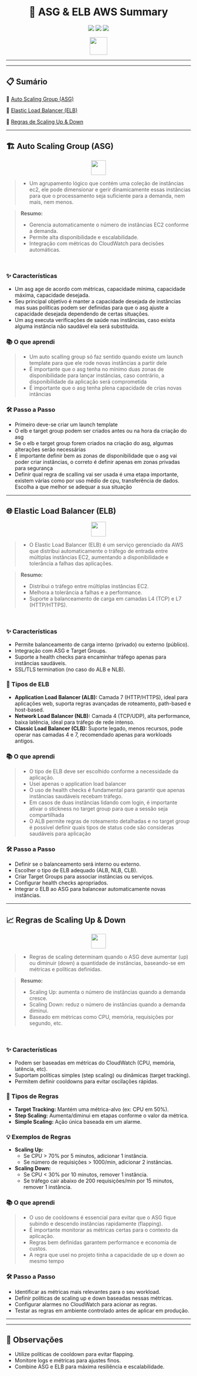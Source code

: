 

<h1 align="center">🚀 ASG & ELB AWS Summary</h1>

<p align="center">
	<img src="https://img.shields.io/badge/AWS-Auto%20Scaling%20Group-orange?logo=amazonaws&logoColor=white" />
	<img src="https://img.shields.io/badge/Elastic%20Load%20Balancer-blue?logo=amazonaws&logoColor=white" />
	<img src="https://img.shields.io/badge/Scaling%20Rules-green?logo=awslambda&logoColor=white" />
</p>

<p align="center">
	<img src="https://img.icons8.com/color/96/000000/cloud.png" width="48"/>
</p>

<hr/>



---



## 📋 Sumário

🔹 [Auto Scaling Group (ASG)](#auto-scaling-group-asg)

🔹 [Elastic Load Balancer (ELB)](#elastic-load-balancer-elb)

🔹 [Regras de Scaling Up & Down](#regras-de-scaling-up--down)

---


<h2 id="auto-scaling-group-asg">🏗️ Auto Scaling Group (ASG)</h2>

<p align="center">
	<img src="https://img.icons8.com/color/64/000000/resize-four-directions.png" width="40" />
</p>






> - Um agrupamento lógico que contém uma coleção de instâncias ec2, ele pode dimensionar e gerir dinamicamente essas instâncias para que o processamento seja suficiente para a demanda, nem mais, nem menos.


> **Resumo:**
>
> - Gerencia automaticamente o número de instâncias EC2 conforme a demanda.
> - Permite alta disponibilidade e escalabilidade.
> - Integração com métricas do CloudWatch para decisões automáticas.

<br/>

### ✨ Características
- Um asg age de acordo com métricas, capacidade mínima, capacidade máxima, capacidade desejada.
- Seu principal objetivo é manter a capacidade desejada de instâncias mas suas políticas podem ser definidas para que o asg ajuste a capacidade desejada dependendo de certas situações.
- Um asg executa verificações de saúde nas instâncias, caso exista alguma instância não saudável ela será substituída.

### 📚 O que aprendi

> - Um auto scalling group só faz sentido quando existe um launch template para que ele rode novas instâncias a partir dele
> - É importante que o asg tenha no mínimo duas zonas de disponibilidade para lançar instâncias, caso contrário, a disponibilidade da aplicação será comprometida
> - É importante que o asg tenha plena capacidade de crias novas intâncias


### 🛠️ Passo a Passo

- Primeiro deve-se criar um launch template
- O elb e target group podem ser criados antes ou na hora da criação do asg
- Se o elb e target group forem criados na criação do asg, algumas alterações serão necessárias
- É importante definir bem as zonas de disponibilidade que o asg vai poder criar instâncias, o correto é definir apenas em zonas privadas para segurança
- Definir qual regra de scalling vai ser usada é uma etapa importante, existem várias como por uso médio de cpu, transferência de dados. Escolha a que melhor se adequar a sua situação





---


<h2 id="elastic-load-balancer-elb">🌐 Elastic Load Balancer (ELB)</h2>

<p align="center">
	<img src="https://img.icons8.com/color/64/000000/load-balancer.png" width="40" />
</p>





> - O Elastic Load Balancer (ELB) é um serviço gerenciado da AWS que distribui automaticamente o tráfego de entrada entre múltiplas instâncias EC2, aumentando a disponibilidade e tolerância a falhas das aplicações.

> **Resumo:**
>
> - Distribui o tráfego entre múltiplas instâncias EC2.
> - Melhora a tolerância a falhas e a performance.
> - Suporte a balanceamento de carga em camadas L4 (TCP) e L7 (HTTP/HTTPS).

<br/>

### ✨ Características
- Permite balanceamento de carga interno (privado) ou externo (público).
- Integração com ASG e Target Groups.
- Suporte a health checks para encaminhar tráfego apenas para instâncias saudáveis.
- SSL/TLS termination (no caso do ALB e NLB).

### 🧩 Tipos de ELB
- **Application Load Balancer (ALB):** Camada 7 (HTTP/HTTPS), ideal para aplicações web, suporta regras avançadas de roteamento, path-based e host-based.
- **Network Load Balancer (NLB):** Camada 4 (TCP/UDP), alta performance, baixa latência, ideal para tráfego de rede intenso.
- **Classic Load Balancer (CLB):** Suporte legado, menos recursos, pode operar nas camadas 4 e 7, recomendado apenas para workloads antigos.

### 📚 O que aprendi
> - O tipo de ELB deve ser escolhido conforme a necessidade da aplicação.
> - Usei apenas o application load balancer
> - O uso de health checks é fundamental para garantir que apenas instâncias saudáveis recebam tráfego.
> - Em casos de duas instâncias lidando com login, é importante ativar o stickness no target group para que a sessão seja compartilhada
> - O ALB permite regras de roteamento detalhadas e no target group é possível definir quais tipos de status code são consideras saudáveis para aplicação

### 🛠️ Passo a Passo
- Definir se o balanceamento será interno ou externo.
- Escolher o tipo de ELB adequado (ALB, NLB, CLB).
- Criar Target Groups para associar instâncias ou serviços.
- Configurar health checks apropriados.
- Integrar o ELB ao ASG para balancear automaticamente novas instâncias.


---


<h2 id="regras-de-scaling-up--down">📈 Regras de Scaling Up & Down</h2>

<p align="center">
	<img src="https://img.icons8.com/color/64/000000/automatic.png" width="40" />
</p>





> - Regras de scaling determinam quando o ASG deve aumentar (up) ou diminuir (down) a quantidade de instâncias, baseando-se em métricas e políticas definidas.

> **Resumo:**
>
> - Scaling Up: aumenta o número de instâncias quando a demanda cresce.
> - Scaling Down: reduz o número de instâncias quando a demanda diminui.
> - Baseado em métricas como CPU, memória, requisições por segundo, etc.

<br/>

### ✨ Características
- Podem ser baseadas em métricas do CloudWatch (CPU, memória, latência, etc).
- Suportam políticas simples (step scaling) ou dinâmicas (target tracking).
- Permitem definir cooldowns para evitar oscilações rápidas.

### 🧩 Tipos de Regras
- **Target Tracking:** Mantém uma métrica-alvo (ex: CPU em 50%).
- **Step Scaling:** Aumenta/diminui em etapas conforme o valor da métrica.
- **Simple Scaling:** Ação única baseada em um alarme.

### 💡 Exemplos de Regras
- **Scaling Up:**
	- Se CPU > 70% por 5 minutos, adicionar 1 instância.
	- Se número de requisições > 1000/min, adicionar 2 instâncias.
- **Scaling Down:**
	- Se CPU < 30% por 10 minutos, remover 1 instância.
	- Se tráfego cair abaixo de 200 requisições/min por 15 minutos, remover 1 instância.

### 📚 O que aprendi
> - O uso de cooldowns é essencial para evitar que o ASG fique subindo e descendo instâncias rapidamente (flapping).
> - É importante monitorar as métricas certas para o contexto da aplicação.
> - Regras bem definidas garantem performance e economia de custos.
> - A regra que usei no projeto tinha a capacidade de up e down ao mesmo tempo

### 🛠️ Passo a Passo
- Identificar as métricas mais relevantes para o seu workload.
- Definir políticas de scaling up e down baseadas nessas métricas.
- Configurar alarmes no CloudWatch para acionar as regras.
- Testar as regras em ambiente controlado antes de aplicar em produção.

---


---

## 📝 Observações

- Utilize políticas de cooldown para evitar flapping.
- Monitore logs e métricas para ajustes finos.
- Combine ASG e ELB para máxima resiliência e escalabilidade.

